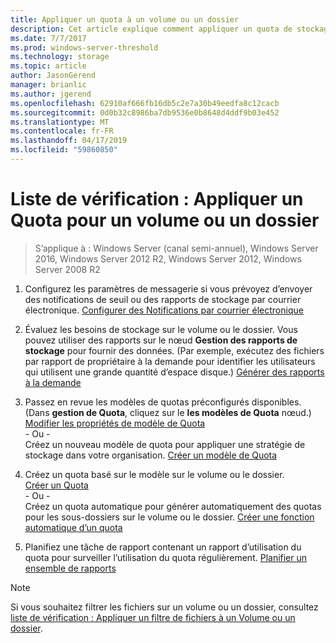 ```yaml
---
title: Appliquer un quota à un volume ou un dossier
description: Cet article explique comment appliquer un quota de stockage à un volume ou un dossier
ms.date: 7/7/2017
ms.prod: windows-server-threshold
ms.technology: storage
ms.topic: article
author: JasonGerend
manager: brianlic
ms.author: jgerend
ms.openlocfilehash: 62910af666fb16db5c2e7a30b49eedfa8c12cacb
ms.sourcegitcommit: 0d0b32c8986ba7db9536e0b8648d4ddf9b03e452
ms.translationtype: MT
ms.contentlocale: fr-FR
ms.lasthandoff: 04/17/2019
ms.locfileid: "59860850"
---
```

# <a name="checklist-apply-a-quota-to-a-volume-or-folder"></a>Liste de vérification : Appliquer un Quota pour un volume ou un dossier

> S’applique à : Windows Server (canal semi-annuel), Windows Server 2016, Windows Server 2012 R2, Windows Server 2012, Windows Server 2008 R2

1. Configurez les paramètres de messagerie si vous prévoyez d’envoyer des notifications de seuil ou des rapports de stockage par courrier électronique. [Configurer des Notifications par courrier électronique](configure-email-notifications.md)

2. Évaluez les besoins de stockage sur le volume ou le dossier. Vous pouvez utiliser des rapports sur le nœud **Gestion des rapports de stockage** pour fournir des données. (Par exemple, exécutez des fichiers par rapport de propriétaire à la demande pour identifier les utilisateurs qui utilisent une grande quantité d’espace disque.) [Générer des rapports à la demande](generate-reports-on-demand.md)

3. Passez en revue les modèles de quotas préconfigurés disponibles. (Dans **gestion de Quota**, cliquez sur le **les modèles de Quota** nœud.) [Modifier les propriétés de modèle de Quota](edit-quota-template-properties.md) 
<br />- Ou - <br /> Créez un nouveau modèle de quota pour appliquer une stratégie de stockage dans votre organisation. [Créer un modèle de Quota](create-quota-template.md)

4. Créez un quota basé sur le modèle sur le volume ou le dossier.  
 [Créer un Quota](create-quota.md) <br /> - Ou - <br /> Créez un quota automatique pour générer automatiquement des quotas pour les sous-dossiers sur le volume ou le dossier. [Créer une fonction automatique d’un quota](create-auto-apply-quota.md)

6. Planifiez une tâche de rapport contenant un rapport d’utilisation du quota pour surveiller l’utilisation du quota régulièrement. [Planifier un ensemble de rapports](schedule-set-of-reports.md)

> [!Note]
> Si vous souhaitez filtrer les fichiers sur un volume ou un dossier, consultez [liste de vérification : Appliquer un filtre de fichiers à un Volume ou un dossier](checklist-apply-file-screen-to-volume-or-folder.md).











